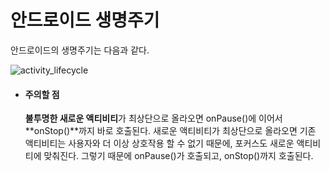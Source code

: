# 안드로이드 생명주기

안드로이드의 생명주기는 다음과 같다.

![activity_lifecycle](C:\Users\USER\Desktop\GitBlog\saint6839.github.io\image\activity_lifecycle.png)

- #### 주의할 점

  **불투명한 새로운 액티비티**가 최상단으로 올라오면 onPause()에 이어서 **onStop()**까지 바로 호출된다. 새로운 액티비티가 최상단으로 올라오면 기존 액티비티는 사용자와 더 이상 상호작용 할 수 없기 때문에, 포커스도 새로운 액티비티에 맞춰진다. 그렇기 때문에 onPause()가 호출되고, onStop()까지 호출된다.

  
